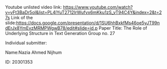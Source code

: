Youtube unlisted video link: https://www.youtube.com/watch?v=vFt3BaDr5oI&list=PL4lYuT2712IrWufvx6mKku1zS_vT94C4Y&index=2&t=27s
Link of the slide:https://docs.google.com/presentation/d/1SU6hhBxkfMs46oe5yJT99ndErJx8YmEvzMRMPWgwB78/edit#slide=id.p
Paper Title: The Role of Underlying Structure in Text Generation
Group no. 27

Individual submitter:

Name:Nazia Ahmed Nijhum

ID: 20301353